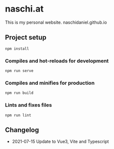 # naschi.at

This is my personal website. naschidaniel.github.io

## Project setup
```
npm install
```

### Compiles and hot-reloads for development
```
npm run serve
```

### Compiles and minifies for production
```
npm run build
```

### Lints and fixes files
```
npm run lint
```

## Changelog

- 2021-07-15 Update to Vue3, Vite and Typescript
